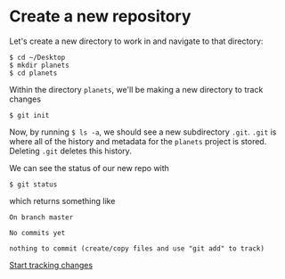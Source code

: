 # Create a new repository

Let's create a new directory to work in and navigate to that directory:
```
$ cd ~/Desktop
$ mkdir planets
$ cd planets
```

Within the directory `planets`, we'll be making a new directory to track changes

```
$ git init
```

Now, by running `$ ls -a`, we should see a new subdirectory `.git`. `.git` is where all of the history and metadata for the `planets` project is stored. Deleting `.git` deletes this history.

We can see the status of our new repo with
```
$ git status
```
which returns something like
```
On branch master

No commits yet

nothing to commit (create/copy files and use "git add" to track)
```

[Start tracking changes](track_changes.md)